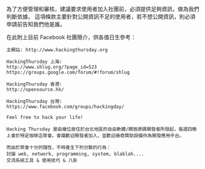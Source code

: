為了方便管理和審核，建議要求使用者加入社團前，必須提供足夠資訊，做為我們判斷依據。
這項條款主要針對公開資訊不足的使用者，若不想公開資訊，則必須申請前告知我們他是誰。

在此附上目前 Facebook 社團簡介，供各值日生參考：


    主網站: http://www.hackingthursday.org
    
    HackingThursday 上海:
    http://www.shlug.org/?page_id=523
    https://groups.google.com/forum/#!forum/shlug
    
    HackingThursday 香港:
    http://opensource.hk/
    
    HackingThursday 台灣:
    https://www.facebook.com/groups/hackingday/
    
    Feel free to hack your life!
    
    Hacking Thursday 是由幾位居住於台北地區的自由軟體/開放原碼開發者所發起，每週四晚上會於特定咖啡店聚會。會議歡迎開發者加入，並歡迎廠商贊助設備作為開發應用平台。
    
    而由於聚會十分的隨性，不時產生下列分散的行為：
    討論 web, network, programming, system, blablah....
    交流系統工具 & 使用技巧 & 八卦
